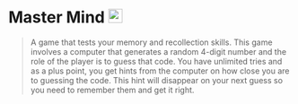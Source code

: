 # Master Mind <image src="./Images/mastermind.jpg" height=25 width=25 />

>A game that tests your memory and recollection skills. This game involves a computer that generates a random 4-digit number and the role of the player is to guess that code. You have unlimited tries and as a plus point, you get hints from the computer on how close you are to guessing the code. This hint will disappear on your next guess so you need to remember them and get it right.
